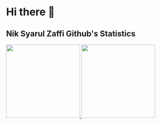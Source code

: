 <!--
**niksyarul/niksyarul** is a ✨ _special_ ✨ repository because its `README.md` (this file) appears on your GitHub profile.
-->
# Hi there 👋

## Nik Syarul Zaffi Github's Statistics
<a href="https://github.com/niksyarul">
  <img src='https://github-readme-stats.vercel.app/api?username=niksyarul&show_icons=true&theme=vue&include_all_commits=true&count_private=true' height="200"></img>
</a>
<a href="https://github.com/niksyarul">
  <img src='https://github-readme-stats.vercel.app/api/top-langs/?username=niksyarul&langs_count=3&theme=vue' height="200"></img>
</a>
